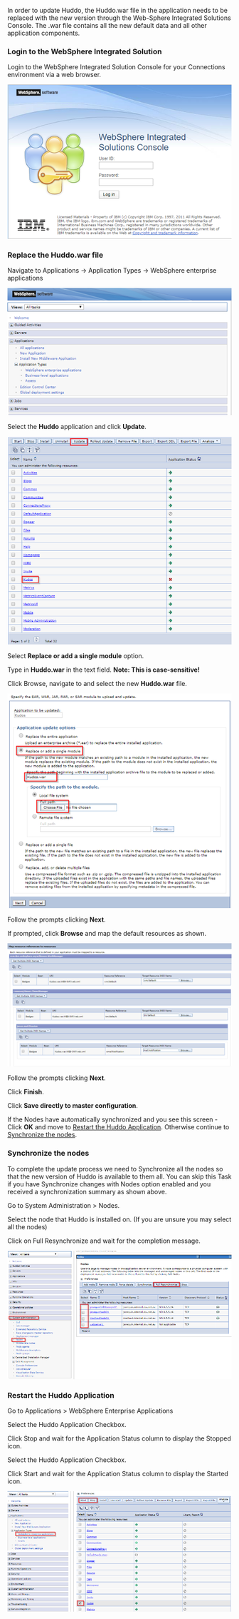 In order to update Huddo, the Huddo.war file in the application needs to be replaced with the new version through the Web-Sphere Integrated Solutions
Console. The .war file contains all the new default data and all other application components.

### Login to the WebSphere Integrated Solution

Login to the WebSphere Integrated Solution Console for your Connections environment via a web browser.

![login](WAS_Console_login.png)

### Replace the Huddo.war file

Navigate to Applications -> Application Types -> WebSphere enterprise applications

![was app](was_app.png)

Select the **Huddo** application and click **Update**.

![huddo app list](kudos_app_list.png)

Select **Replace or add a single module** option.

Type in **Huddo.war** in the text field. **Note: This is case-sensitive!**

Click Browse, navigate to and select the new **Huddo.war** file.

![select war](select_war.png)

Follow the prompts clicking **Next**.

If prompted, click **Browse** and map the default resources as shown.

![resource mapping](resource_mapping.png)

Follow the prompts clicking **Next**.

Click **Finish**.

Click **Save directly to master configuration**.

If the Nodes have automatically synchronized and you see this screen - Click **OK** and move to [Restart the Huddo Application](update_app.md#restart-the-kudos-application). Otherwise continue to [Synchronize the nodes](update_app.md#synchronize-the-nodes).

### Synchronize the nodes

To complete the update process we need to Synchronize all the nodes so that the new version of Huddo is available to them all. You can skip this Task if you have Synchronize changes with Nodes option enabled and you received a synchronization summary as shown above.

Go to System Administration > Nodes.

Select the node that Huddo is installed on. (If you are unsure you may select all the nodes)

Click on Full Resynchronize and wait for the completion message.

![full resync](full_resync.png)

### Restart the Huddo Application

Go to Applications > WebSphere Enterprise Applications

Select the Huddo Application Checkbox.

Click Stop and wait for the Application Status column to display the Stopped icon.

Select the Huddo Application Checkbox.

Click Start and wait for the Application Status column to display the Started icon.

![stop start kudos](stop_start_kudos.png)
